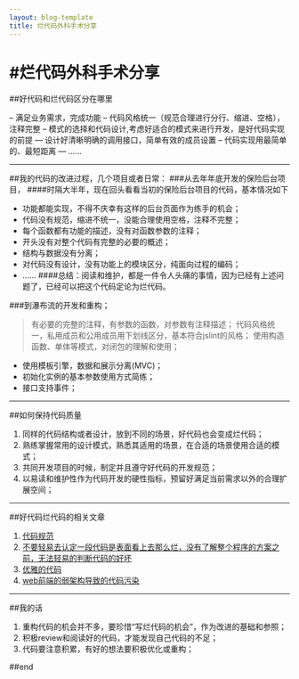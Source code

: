 ```yaml
---
layout: blog-template
title: 烂代码外科手术分享
---
```


#烂代码外科手术分享
======================
##好代码和烂代码区分在哪里

– 满足业务需求，完成功能
– 代码风格统一（规范合理进行分行、缩进、空格），注释完整
– 模式的选择和代码设计,考虑好适合的模式来进行开发，是好代码实现的前提
— 设计好清晰明确的调用接口，简单有效的成员设置
– 代码实现用最简单的、最短距离
— ……


----------------------
##我的代码的改进过程，几个项目或者日常：
###从去年年底开发的保险后台项目，
####时隔大半年，现在回头看看当初的保险后台项目的代码，基本情况如下
*	功能都能实现，不得不庆幸有这样的后台页面作为练手的机会；
*	代码没有规范，缩进不统一，没能合理使用空格，注释不完整；
*	每个函数都有功能的描述，没有对函数参数的注释；
*	开头没有对整个代码有完整的必要的概述；
*	结构与数据没有分离；
*	对代码没有设计，没有功能上的模块区分，纯面向过程的编码；
*	……
####总结：阅读和维护，都是一件令人头痛的事情，因为已经有上述问题了，已经可以把这个代码定论为烂代码。


###到瀑布流的开发和重构；
>   有必要的完整的注释，有参数的函数，对参数有注释描述；
>   代码风格统一，私用成员和公用成员用下划线区分，基本符合jslint的风格；
>   使用构造函数、单体等模式，对闭包的理解和使用；
*   使用模板引擎，数据和展示分离(MVC)；
*   初始化实例的基本参数使用方式简练；
*   接口支持事件；

----------------------
##如何保持代码质量
 1. 同样的代码结构或者设计，放到不同的场景，好代码也会变成烂代码；
 2. 熟练掌握常用的设计模式，熟悉其适用的场景，在合适的场景使用合适的模式；
 3. 共同开发项目的时候，制定并且遵守好代码的开发规范；
 4. 以易读和维护性作为代码开发的硬性指标，预留好满足当前需求以外的合理扩展空间；
 
----------------------
##好代码烂代码的相关文章
 1. [代码规范](http://www.haogongju.net/art/1633643)
 2. [不要轻易去认定一段代码是表面看上去那么烂，没有了解整个程序的方案之前，无法轻易的判断代码的好坏](http://parazzi.me/2011/06/write-your-code-sucks.html)
 3. [优雅的代码](http://kb.cnblogs.com/page/82643/)
 4. [web前端的弱架构导致的代码污染](http://www.webjx.com/web/xindejiqiao-16164.html)

----------------------
##我的话
 1. 重构代码的机会并不多，要珍惜“写烂代码的机会”，作为改进的基础和参照；
 2. 积极review和阅读好的代码，才能发现自己代码的不足；
 3. 代码要注意积累，有好的想法要积极优化或重构；
 
##end

